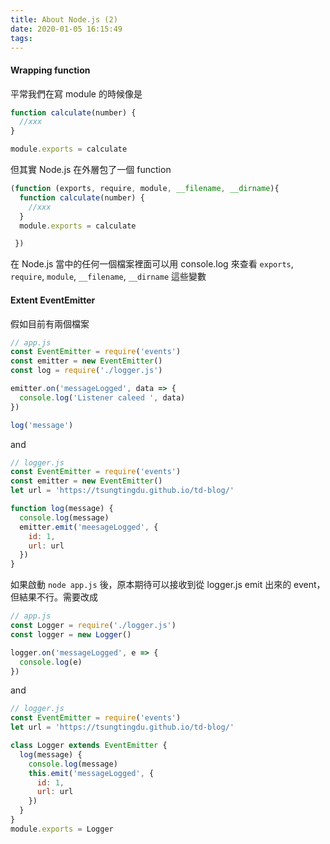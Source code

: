 ```yaml
---
title: About Node.js (2)
date: 2020-01-05 16:15:49
tags:
---
```



#### Wrapping function

平常我們在寫 module 的時候像是
```js
function calculate(number) {
  //xxx
}

module.exports = calculate
```
但其實 Node.js 在外層包了一個 function
```js
(function (exports, require, module, __filename, __dirname){  
  function calculate(number) {
    //xxx
  }
  module.exports = calculate

 })
```
在 Node.js 當中的任何一個檔案裡面可以用 console.log 來查看 `exports`, `require`, `module`, `__filename`, `__dirname` 這些變數

#### Extent EventEmitter

假如目前有兩個檔案
```js
// app.js
const EventEmitter = require('events')
const emitter = new EventEmitter()
const log = require('./logger.js')

emitter.on('messageLogged', data => {
  console.log('Listener caleed ', data)
})

log('message')
```
and 
```js
// logger.js
const EventEmitter = require('events')
const emitter = new EventEmitter()
let url = 'https://tsungtingdu.github.io/td-blog/'

function log(message) {
  console.log(message)
  emitter.emit('meesageLogged', {
    id: 1,
    url: url
  })
}
```
如果啟動 `node app.js` 後，原本期待可以接收到從 logger.js emit 出來的 event，但結果不行。需要改成
```js
// app.js
const Logger = require('./logger.js')
const logger = new Logger()

logger.on('messageLogged', e => {
  console.log(e)
})
```
and
```js
// logger.js
const EventEmitter = require('events')
let url = 'https://tsungtingdu.github.io/td-blog/'

class Logger extends EventEmitter {
  log(message) {
    console.log(message)
    this.emit('messageLogged', {
      id: 1,
      url: url
    })
  }
}
module.exports = Logger
```